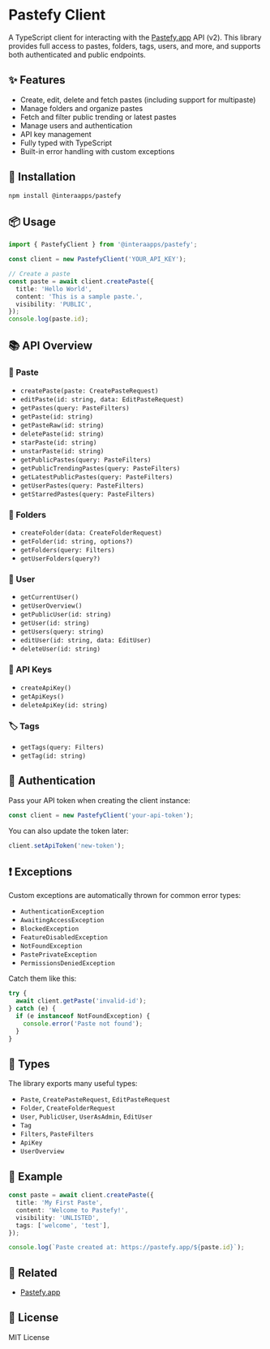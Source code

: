 # Pastefy Client

A TypeScript client for interacting with the [Pastefy.app](https://pastefy.app) API (v2). This library provides full access to pastes, folders, tags, users, and more, and supports both authenticated and public endpoints.

## ✨ Features

* Create, edit, delete and fetch pastes (including support for multipaste)
* Manage folders and organize pastes
* Fetch and filter public trending or latest pastes
* Manage users and authentication
* API key management
* Fully typed with TypeScript
* Built-in error handling with custom exceptions

## 🚀 Installation

```bash
npm install @interaapps/pastefy
```

## 📦 Usage

```ts
import { PastefyClient } from '@interaapps/pastefy';

const client = new PastefyClient('YOUR_API_KEY');

// Create a paste
const paste = await client.createPaste({
  title: 'Hello World',
  content: 'This is a sample paste.',
  visibility: 'PUBLIC',
});
console.log(paste.id);
```

## 📚 API Overview

### 📝 Paste

* `createPaste(paste: CreatePasteRequest)`
* `editPaste(id: string, data: EditPasteRequest)`
* `getPastes(query: PasteFilters)`
* `getPaste(id: string)`
* `getPasteRaw(id: string)`
* `deletePaste(id: string)`
* `starPaste(id: string)`
* `unstarPaste(id: string)`
* `getPublicPastes(query: PasteFilters)`
* `getPublicTrendingPastes(query: PasteFilters)`
* `getLatestPublicPastes(query: PasteFilters)`
* `getUserPastes(query: PasteFilters)`
* `getStarredPastes(query: PasteFilters)`

### 📁 Folders

* `createFolder(data: CreateFolderRequest)`
* `getFolder(id: string, options?)`
* `getFolders(query: Filters)`
* `getUserFolders(query?)`

### 👤 User

* `getCurrentUser()`
* `getUserOverview()`
* `getPublicUser(id: string)`
* `getUser(id: string)`
* `getUsers(query: string)`
* `editUser(id: string, data: EditUser)`
* `deleteUser(id: string)`

### 🔑 API Keys

* `createApiKey()`
* `getApiKeys()`
* `deleteApiKey(id: string)`

### 🏷 Tags

* `getTags(query: Filters)`
* `getTag(id: string)`

## 🔐 Authentication

Pass your API token when creating the client instance:

```ts
const client = new PastefyClient('your-api-token');
```

You can also update the token later:

```ts
client.setApiToken('new-token');
```

## ❗ Exceptions

Custom exceptions are automatically thrown for common error types:

* `AuthenticationException`
* `AwaitingAccessException`
* `BlockedException`
* `FeatureDisabledException`
* `NotFoundException`
* `PastePrivateException`
* `PermissionsDeniedException`

Catch them like this:

```ts
try {
  await client.getPaste('invalid-id');
} catch (e) {
  if (e instanceof NotFoundException) {
    console.error('Paste not found');
  }
}
```

## 🧱 Types

The library exports many useful types:

* `Paste`, `CreatePasteRequest`, `EditPasteRequest`
* `Folder`, `CreateFolderRequest`
* `User`, `PublicUser`, `UserAsAdmin`, `EditUser`
* `Tag`
* `Filters`, `PasteFilters`
* `ApiKey`
* `UserOverview`

## 🧪 Example

```ts
const paste = await client.createPaste({
  title: 'My First Paste',
  content: 'Welcome to Pastefy!',
  visibility: 'UNLISTED',
  tags: ['welcome', 'test'],
});

console.log(`Paste created at: https://pastefy.app/${paste.id}`);
```

## 🔗 Related

* [Pastefy.app](https://pastefy.app)

## 📄 License

MIT License